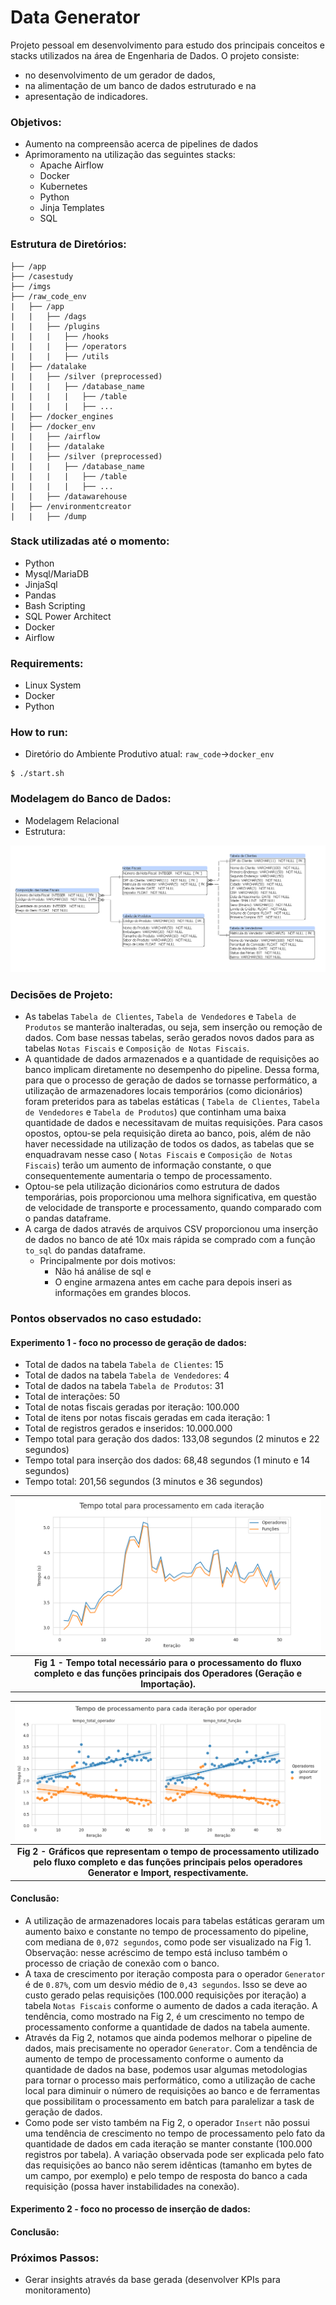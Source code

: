# Data Generator
Projeto pessoal em desenvolvimento para estudo dos principais conceitos e stacks utilizados na área de Engenharia de Dados. O projeto consiste:
- no desenvolvimento de um gerador de dados, 
- na alimentação de um banco de dados estruturado e na 
- apresentação de indicadores.

### Objetivos:
- Aumento na compreensão acerca de pipelines de dados
- Aprimoramento na utilização das seguintes stacks:
    - Apache Airflow
    - Docker
    - Kubernetes
    - Python
    - Jinja Templates
    - SQL

### Estrutura de Diretórios:
```
├── /app
├── /casestudy
├── /imgs
├── /raw_code_env
|   ├── /app
|   |   ├── /dags
|   |   ├── /plugins
|   |   |   ├── /hooks
|   |   |   ├── /operators
|   |   |   ├── /utils
|   ├── /datalake
|   |   ├── /silver (preprocessed)
|   |   |   ├── /database_name
|   |   |   |   ├── /table
|   |   |   |   ├── ...
|   ├── /docker_engines
|   ├── /docker_env 
|   |   ├── /airflow
|   |   ├── /datalake
|   |   ├── /silver (preprocessed)
|   |   |   ├── /database_name
|   |   |   |   ├── /table
|   |   |   |   ├── ...
|   |   ├── /datawarehouse
|   ├── /environmentcreator 
|   |   ├── /dump
```
### Stack utilizadas até o momento:
- Python
- Mysql/MariaDB
- JinjaSql
- Pandas
- Bash Scripting
- SQL Power Architect
- Docker
- Airflow

### Requirements:
- Linux System
- Docker
- Python

### How to run:
- Diretório do Ambiente Produtivo atual: ``raw_code``->``docker_env``
```
$ ./start.sh
```
### Modelagem do Banco de Dados:
- Modelagem Relacional
- Estrutura:

![Logical Model](imgs/logical_model.PNG) 

### Decisões de Projeto:
- As tabelas ``Tabela de Clientes``, ``Tabela de Vendedores`` e ``Tabela de Produtos`` se manterão inalteradas, ou seja, sem inserção ou remoção de dados. Com base nessas tabelas, serão gerados novos dados para as tabelas ``Notas Fiscais`` e ``Composição de Notas Fiscais``.
- A quantidade de dados armazenados e a quantidade de requisições ao banco implicam diretamente no desempenho do pipeline. Dessa forma, para que o processo de geração de dados se tornasse performático, a utilização de armazenadores locais temporários (como dicionários) foram preteridos para as tabelas estáticas ( ``Tabela de Clientes``, ``Tabela de Vendedores`` e ``Tabela de Produtos``) que continham uma baixa quantidade de dados e necessitavam de muitas requisições. Para casos opostos, optou-se pela requisição direta ao banco, pois, além de não haver necessidade na utilização de todos os dados, as tabelas que se enquadravam nesse caso ( ``Notas Fiscais`` e ``Composição de Notas Fiscais``) terão um aumento de informação constante, o que consequentemente aumentaria o tempo de processamento.
- Optou-se pela utilização dicionários como estrutura de dados temporárias, pois proporcionou uma melhora significativa, em questão de velocidade de transporte e processamento, quando comparado com o pandas dataframe.
- A carga de dados através de arquivos CSV proporcionou uma inserção de dados no banco de até 10x mais rápida se comprado com a função ```to_sql``` do pandas dataframe.
    - Principalmente por dois motivos: 
        - Não há análise de sql e
        - O engine armazena antes em cache para depois inseri as informações em grandes blocos.

### Pontos observados no caso estudado:

#### Experimento 1 - foco no processo de geração de dados:
- Total de dados na tabela ``Tabela de Clientes``: 15
- Total de dados na tabela ``Tabela de Vendedores``: 4
- Total de dados na tabela ``Tabela de Produtos``: 31
- Total de interações: 50
- Total de notas fiscais geradas por iteração: 100.000
- Total de itens por notas fiscais geradas em cada iteração: 1
- Total de registros gerados e inseridos: 10.000.000
- Tempo total para geração dos dados: 133,08 segundos (2 minutos e 22 segundos)
- Tempo total para inserção dos dados: 68,48 segundos (1 minuto e 14 segundos)
- Tempo total: 201,56 segundos (3 minutos e 36 segundos)

| ![Total Processing](imgs/total_processing.png) |
|:--:|
|<b>Fig 1 - Tempo total necessário para o processamento do fluxo completo e das funções principais dos Operadores (Geração e Importação). </b>|

| ![Per Operator](imgs/per_operator.png) |
|:--:|
|<b>Fig 2 - Gráficos que representam o tempo de processamento utilizado pelo fluxo completo e das funções principais pelos operadores Generator e Import, respectivamente. </b>|

#### Conclusão:
- A utilização de armazenadores locais para tabelas estáticas geraram um aumento baixo e constante no tempo de processamento do pipeline, com mediana de ``0,072 segundos``, como pode ser visualizado na Fig 1. Observação: nesse acréscimo de tempo está incluso também o processo de criação de conexão com o banco. 
- A taxa de crescimento por iteração composta para o operador ``Generator`` é de ``0.87%``, com um desvio médio de ``0,43 segundos``. Isso se deve ao custo gerado pelas requisições (100.000 requisições por iteração) a tabela ``Notas Fiscais`` conforme o aumento de dados a cada iteração. A tendência, como mostrado na Fig 2, é um crescimento no tempo de processamento conforme a quantidade de dados na tabela aumente.
- Através da Fig 2, notamos que ainda podemos melhorar o pipeline de dados, mais precisamente no operador ``Generator``. Com a tendência de aumento de tempo de processamento conforme o aumento da quantidade de dados na base, podemos usar algumas metodologias para tornar o processo mais performático, como a utilização de cache local para diminuir o número de requisições ao banco e de ferramentas que possibilitam o processamento em batch para paralelizar a task de geração de dados.
- Como pode ser visto também na Fig 2, o operador ``Insert`` não possui uma tendência de crescimento no tempo de processamento pelo fato da quantidade de dados em cada iteração se manter constante (100.000 registros por tabela). A variação observada pode ser explicada pelo fato das requisições ao banco não serem idênticas (tamanho em bytes de um campo, por exemplo) e pelo tempo de resposta do banco a cada requisição (possa haver instabilidades na conexão).

#### Experimento 2 - foco no processo de inserção de dados:
#### Conclusão:

### Próximos Passos:
- Gerar insights através da base gerada (desenvolver KPIs para monitoramento)
